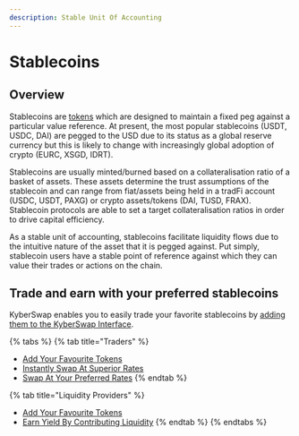 ```yaml
---
description: Stable Unit Of Accounting
---
```


# Stablecoins

## Overview

Stablecoins are [tokens](tokens.md) which are designed to maintain a fixed peg against a particular value reference. At present, the most popular stablecoins (USDT, USDC, DAI) are pegged to the USD due to its status as a global reserve currency but this is likely to change with increasingly global adoption of crypto (EURC, XSGD, IDRT).

Stablecoins are usually minted/burned based on a collateralisation ratio of a basket of assets. These assets determine the trust assumptions of the stablecoin and can range from fiat/assets being held in a tradFi account (USDC, USDT, PAXG) or crypto assets/tokens (DAI, TUSD, FRAX). Stablecoin protocols are able to set a target collateralisation ratios in order to drive capital efficiency.

As a stable unit of accounting, stablecoins facilitate liquidity flows due to the intuitive nature of the asset that it is pegged against. Put simply, stablecoin users have a stable point of reference against which they can value their trades or actions on the chain.

## Trade and earn with your preferred stablecoins&#x20;

KyberSwap enables you to easily trade your favorite stablecoins by [adding them to the KyberSwap Interface](../../../kyberswap-solutions/kyberswap-interface/user-guides/add-your-favourite-tokens.md).

{% tabs %}
{% tab title="Traders" %}
* [Add Your Favourite Tokens](../../../kyberswap-solutions/kyberswap-interface/user-guides/add-your-favourite-tokens.md)
* [Instantly Swap At Superior Rates](broken-reference)
* [Swap At Your Preferred Rates](../../../kyberswap-solutions/kyberswap-interface/user-guides/trade-at-your-preferred-rates.md)
{% endtab %}

{% tab title="Liquidity Providers" %}
* [Add Your Favourite Tokens](../../../kyberswap-solutions/kyberswap-interface/user-guides/add-your-favourite-tokens.md)
* [Earn Yield By Contributing Liquidity](../../../kyberswap-solutions/kyberswap-interface/user-guides/earn-yield-by-contributing-liquidity.md)
{% endtab %}
{% endtabs %}
